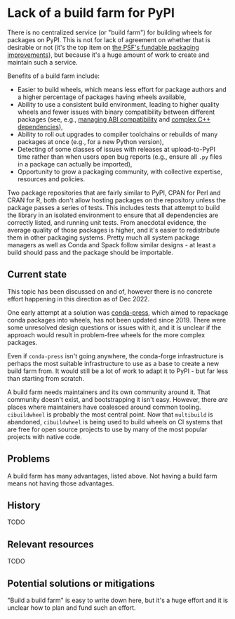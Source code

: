 # Lack of a build farm for PyPI

There is no centralized service (or "build farm") for building wheels for
packages on PyPI. This is not for lack of agreement on whether that is desirable
or not (it's the top item on
[the PSF's fundable packaging improvements](https://github.com/psf/fundable-packaging-improvements/blob/master/FUNDABLES.md)),
but because it's a huge amount of work to create and maintain such a service.

Benefits of a build farm include:

- Easier to build wheels, which means less effort for package authors and a
  higher percentage of packages having wheels available,
- Ability to use a consistent build environment, leading to higher quality
  wheels and fewer issues with binary compatibility between different packages
  (see, e.g., [managing ABI compatibility](../key-issues/abi.md) and
  [complex C++ dependencies](../key-issues/native-dependencies/cpp_deps.md)),
- Ability to roll out upgrades to compiler toolchains or rebuilds of many
  packages at once (e.g., for a new Python version),
- Detecting of some classes of issues with releases at upload-to-PyPI time
  rather than when users open bug reports (e.g., ensure all `.py` files in a
  package can actually be imported),
- Opportunity to grow a packaging community, with collective expertise,
  resources and policies.

Two package repositories that are fairly similar to PyPI, CPAN for Perl and
CRAN for R, both don't allow hosting packages on the repository unless the
package passes a series of tests. This includes tests that attempt to build the
library in an isolated environment to ensure that all dependencies are
correctly listed, and running unit tests. From anecdotal evidence, the average
quality of those packages is higher, and it's easier to redistribute them in
other packaging systems. Pretty much all system package managers as well as
Conda and Spack follow similar designs - at least a build should pass and the
package should be importable.


## Current state

This topic has been discussed on and of, however there is no concrete effort
happening in this direction as of Dec 2022.

One early attempt at a solution was
[conda-press](https://github.com/conda-incubator/conda-press), which aimed to
repackage conda packages into wheels, has not been updated since 2019. There
were some unresolved design questions or issues with it, and it is unclear if
the approach would result in problem-free wheels for the more complex packages.

Even if `conda-press` isn't going anywhere, the conda-forge infrastructure is
perhaps the most suitable infrastructure to use as a base to create a new build
farm from. It would still be a lot of work to adapt it to PyPI - but far less
than starting from scratch.

A build farm needs maintainers and its own community around it. That community
doesn't exist, and bootstrapping it isn't easy. However, there *are* places
where maintainers have coalesced around common tooling. `cibuildwheel` is
probably the most central point. Now that `multibuild` is abandoned,
`cibuildwheel` is being used to build wheels on CI systems that are free for
open source projects to use by many of the most popular projects with native
code.


## Problems

A build farm has many advantages, listed above. Not having a build farm means
not having those advantages.


## History

TODO


## Relevant resources

TODO


## Potential solutions or mitigations

"Build a build farm" is easy to write down here, but it's a huge effort and it
is unclear how to plan and fund such an effort.
